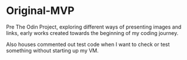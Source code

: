 # Original-MVP
Pre The Odin Project, exploring different ways of presenting images and links, early works created towards the beginning of my coding journey.

Also houses commented out test code when I want to check or test something without starting up my VM.

